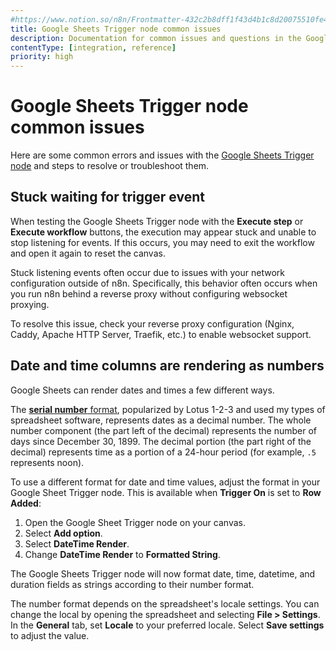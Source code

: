 ```yaml
---
#https://www.notion.so/n8n/Frontmatter-432c2b8dff1f43d4b1c8d20075510fe4
title: Google Sheets Trigger node common issues
description: Documentation for common issues and questions in the Google Sheets Trigger node in n8n, a workflow automation platform. Includes details of the issue and suggested solutions.
contentType: [integration, reference]
priority: high
---
```


# Google Sheets Trigger node common issues

Here are some common errors and issues with the [Google Sheets Trigger node](/integrations/builtin/trigger-nodes/n8n-nodes-base.googlesheetstrigger/index.md) and steps to resolve or troubleshoot them.

## Stuck waiting for trigger event

When testing the Google Sheets Trigger node with the **Execute step** or **Execute workflow** buttons, the execution may appear stuck and unable to stop listening for events. If this occurs, you may need to exit the workflow and open it again to reset the canvas.

Stuck listening events often occur due to issues with your network configuration outside of n8n. Specifically, this behavior often occurs when you run n8n behind a reverse proxy without configuring websocket proxying.

To resolve this issue, check your reverse proxy configuration (Nginx, Caddy, Apache HTTP Server, Traefik, etc.) to enable websocket support.

## Date and time columns are rendering as numbers

Google Sheets can render dates and times a few different ways.

The [**serial number** format](https://developers.google.com/sheets/api/reference/rest/v4/DateTimeRenderOption), popularized by Lotus 1-2-3 and used my types of spreadsheet software, represents dates as a decimal number. The whole number component (the part left of the decimal) represents the number of days since December 30, 1899. The decimal portion (the part right of the decimal) represents time as a portion of a 24-hour period (for example, `.5` represents noon).

To use a different format for date and time values, adjust the format in your Google Sheet Trigger node. This is available when **Trigger On** is set to **Row Added**:

1. Open the Google Sheet Trigger node on your canvas.
2. Select **Add option**.
3. Select **DateTime Render**.
4. Change **DateTime Render** to **Formatted String**.

The Google Sheets Trigger node will now format date, time, datetime, and duration fields as strings according to their number format.

The number format depends on the spreadsheet's locale settings. You can change the local by opening the spreadsheet and selecting **File > Settings**. In the **General** tab, set **Locale** to your preferred locale. Select **Save settings** to adjust the value.
